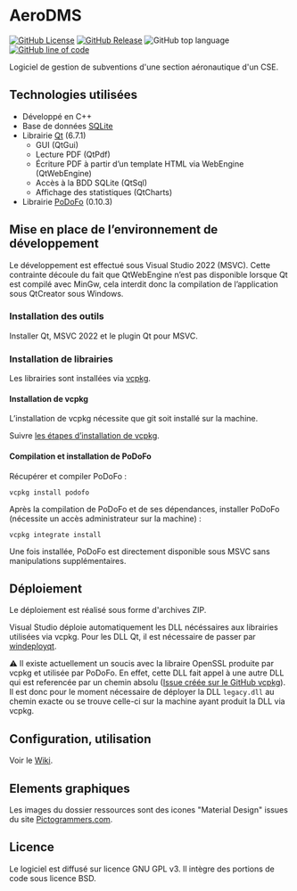 # AeroDMS
[![GitHub License](https://img.shields.io/github/license/cvermot/AeroDMS)](https://www.gnu.org/licenses/gpl-3.0.fr.html#license-text)
[![GitHub Release](https://img.shields.io/github/v/release/cvermot/AeroDMS)](https://github.com/cvermot/AeroDMS/releases)
![GitHub top language](https://img.shields.io/github/languages/top/cvermot/AeroDMS)
[![GitHub line of code](https://sloc.xyz/github/cvermot/AeroDMS?category=code)]()

Logiciel de gestion de subventions d'une section aéronautique d'un CSE.

## Technologies utilisées

- Développé en C++
- Base de données [SQLite](https://www.sqlite.org/)
- Librairie [Qt](https://www.qt.io/) (6.7.1)
  - GUI (QtGui)
  - Lecture PDF (QtPdf)
  - Écriture PDF à partir d’un template HTML via WebEngine (QtWebEngine)
  - Accès à la BDD SQLite (QtSql)
  - Affichage des statistiques (QtCharts)
- Librairie [PoDoFo](https://github.com/podofo/podofo) (0.10.3)

## Mise en place de l’environnement de développement
Le développement est effectué sous Visual Studio 2022 (MSVC). Cette contrainte découle du fait que QtWebEngine n’est pas disponible lorsque Qt est compilé avec MinGw, cela interdit donc la compilation de l’application sous QtCreator sous Windows.

### Installation des outils
Installer Qt, MSVC 2022 et le plugin Qt pour MSVC.

### Installation de librairies
Les librairies sont installées via [vcpkg](https://vcpkg.io/).

#### Installation de vcpkg
L’installation de vcpkg nécessite que git soit installé sur la machine.

Suivre [les étapes d’installation de vcpkg](https://vcpkg.io/en/getting-started).

#### Compilation et installation de PoDoFo
Récupérer et compiler PoDoFo :
```
vcpkg install podofo
```
Après la compilation de PoDoFo et de ses dépendances, installer PoDoFo (nécessite un accès administrateur sur la machine) :
```
vcpkg integrate install
```
Une fois installée, PoDoFo est directement disponible sous MSVC sans manipulations supplémentaires.

## Déploiement
Le déploiement est réalisé sous forme d'archives ZIP.

Visual Studio déploie automatiquement les DLL nécéssaires aux librairies utilisées via vcpkg. Pour les DLL Qt, il est nécessaire de passer par [windeployqt](https://doc.qt.io/Qt-5/windows-deployment.html).

:warning: Il existe actuellement un soucis avec la libraire OpenSSL produite par vcpkg et utilisée par PoDoFo. En effet, cette DLL fait appel à une autre DLL qui est referencée par un chemin absolu ([Issue créée sur le GitHub vcpkg](https://github.com/microsoft/vcpkg/issues/36482)). Il est donc pour le moment nécessaire de déployer la DLL `legacy.dll` au chemin exacte ou se trouve celle-ci sur la machine ayant produit la DLL via vcpkg.

## Configuration, utilisation
Voir le [Wiki](https://github.com/cvermot/AeroDMS/wiki).

## Elements graphiques
Les images du dossier ressources sont des icones "Material Design" issues du site [Pictogrammers.com](https://pictogrammers.com/).

## Licence
Le logiciel est diffusé sur licence GNU GPL v3. Il intègre des portions de code sous licence BSD.



 



 



 


